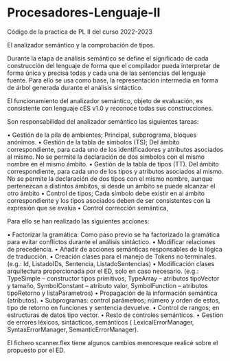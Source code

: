 # Procesadores-Lenguaje-II
Código de la practica de PL II del curso 2022-2023

El analizador semántico y la comprobación de tipos.

Durante la etapa de análisis semántico se define el significado de cada construcción del lenguaje de forma que el compilador pueda interpretar de forma única y precisa todas y cada una de las sentencias del lenguaje fuente. Para ello se usa como base, la representación intermedia en forma de árbol generada durante el análisis sintáctico.

El funcionamiento del analizador semántico, objeto de evaluación, es consistente con lenguaje cES v1.0 y reconoce todas sus construcciones.

Son responsabilidad del analizador semántico las siguientes tareas:

• Gestión de la pila de ambientes; Principal, subprograma, bloques anónimos.
• Gestión de la tabla de símbolos (TS); Del ámbito correspondiente, para cada uno de los identificadores y atributos asociados al mismo. No se permite la declaración de dos símbolos con el mismo nombre en el mismo ámbito.
• Gestión de la tabla de tipos (TT). Del ámbito correspondiente, para cada uno de los tipos y atributos asociados al mismo. No se permite la declaración de dos tipos con el mismo nombre, aunque pertenezcan a distintos ámbitos, si desde un ámbito se puede alcanzar el otro ámbito
• Control de tipos; Cada símbolo debe existir en al ámbito correspondiente y los tipos asociados deben de ser consistentes con la expresión que se evalúa
• Control corrección semántica,

Para ello se han realizado las siguientes acciones:

• Factorizar la gramática: Como paso previo se ha factorizado la gramática para evitar conflictos durante el análisis sintáctico.
• Modificar relaciones de precedencia.
• Añadir de acciones semánticas responsables de la lógica de traducción.
• Creación clases para el manejo de Tokens no terminales. (e.g.: Id, ListadoIDs, Sentencia, ListadoSentencias)
• Modificación clases arquitectura proporcionada por el ED, solo en caso necesario. (e.g.: TypeSimple – constructor tipos primitivos, TypeArray – atributos tipoVector y tamaño, SymbolConstant – atributo valor, SymbolFunction – atributos tipoRetorno y listaParametros)
• Propagación de la información semántica (atributos).
• Subprogramas: control parámetros; número y orden de estos, tipo de retorno en funciones y sentencia devuelve.
• Control de rangos; en estructuras de datos tipo vector.
• Resto de controles semánticos.
• Gestion de errores léxicos, sintácticos, semánticos ( LexicalErrorManager, SyntaxErrorManager, SemanticErrorManager).


El fichero scanner.flex tiene algunos cambios menoresque realicé sobre el propuesto por el ED.

